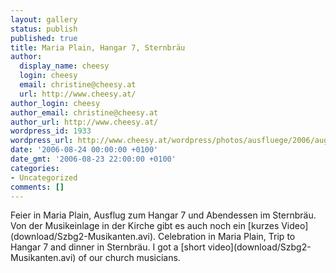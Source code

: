 ```yaml
---
layout: gallery
status: publish
published: true
title: Maria Plain, Hangar 7, Sternbräu
author:
  display_name: cheesy
  login: cheesy
  email: christine@cheesy.at
  url: http://www.cheesy.at/
author_login: cheesy
author_email: christine@cheesy.at
author_url: http://www.cheesy.at/
wordpress_id: 1933
wordpress_url: http://www.cheesy.at/wordpress/photos/ausfluege/2006/august-2006/2006-08-24/
date: '2006-08-24 00:00:00 +0100'
date_gmt: '2006-08-23 22:00:00 +0100'
categories:
- Uncategorized
comments: []
---
```

<!--:de-->Feier in Maria Plain, Ausflug zum Hangar 7 und Abendessen im Sternbräu. Von der Musikeinlage in der Kirche gibt es auch noch ein [kurzes Video](download/Szbg2-Musikanten.avi).
<!--:--><!--:en-->Celebration in Maria Plain, Trip to Hangar 7 and dinner in Sternbräu. I got a [short video](download/Szbg2-Musikanten.avi) of our church musicians.
<!--:-->
